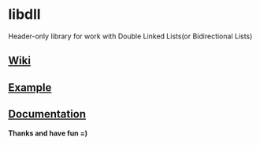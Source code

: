 # libdll
Header-only library for work with Double Linked Lists(or Bidirectional Lists)

## [Wiki](https://github.com/Iipal/libdll/wiki)

## [Example](https://github.com/Iipal/libdll/tree/empty-objs/example)

## [Documentation](https://github.com/Iipal/libdll/wiki/Documentation)

__Thanks and have fun =)__
